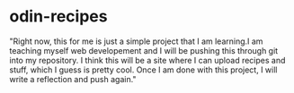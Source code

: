 # odin-recipes
"Right now, this for me is just a simple project that I am learning.I am teaching myself web developement and I will be pushing this through git into my repository. I think this will be a site where I can upload recipes and stuff, which I guess is pretty cool. Once I am done with this project, I will write a reflection and push again."